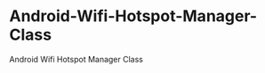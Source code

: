 Android-Wifi-Hotspot-Manager-Class
==================================

Android Wifi Hotspot Manager Class
